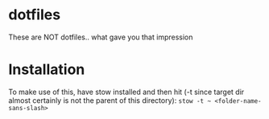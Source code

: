# dotfiles
These are NOT dotfiles.. what gave you that impression

# Installation
To make use of this, have stow installed and then hit (-t since target dir almost
certainly is not the parent of this directory):
`stow -t ~ <folder-name-sans-slash>`
